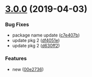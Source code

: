 # [3.0.0](https://github.com/amalgupta08/lerna-repo/compare/@amalgupta08/pkg2@3.0.0...@amalgupta08/pkg2@3.0.0) (2019-04-03)


### Bug Fixes

* package name update ([c7e407b](https://github.com/amalgupta08/lerna-repo/commit/c7e407b))
* update pkg 2 ([df4051e](https://github.com/amalgupta08/lerna-repo/commit/df4051e))
* update pkg 2 ([d630ff2](https://github.com/amalgupta08/lerna-repo/commit/d630ff2))


### Features

* new ([00e2736](https://github.com/amalgupta08/lerna-repo/commit/00e2736))



